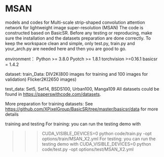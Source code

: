 # MSAN
models and codes for Multi-scale strip-shaped convolution attention network for lightweight image super-resolution (MSAN)
The code is constructed based on BasicSR. Before any testing or reproducing, make sure the installation and the datasets preparation are done correctly.
To keep the workspace clean and simple, only test.py, train.py and your_arch.py are needed here and then you are good to go.

environment：
Python >= 3.8.0
Pyotch >= 1.8.1
torchvision >=0.16.1
basicsr = 1.4.2

dataset:
  train_Data:
  DIV2K(800 images for training and 100 images for validation)
  Flicker2K(2650 images)

  test_data:
  Set5, Set14, BSDS100, Urban100, Manga109
All datasets could be found in https://paperswithcode.com/datasets.

More preparation for training datasets: 
See https://github.com/XPixelGroup/BasicSR/tree/master/basicsr/data for more details

training and testing
For training:
you can run the testing demo with
>>> CUDA_VISIBLE_DEVICES=0 python code/train.py -opt options/train/MSAN_X2.yml
For testing:
you can run the testing demo with
>>> CUDA_VISIBLE_DEVICES=0 python code/test.py -opt options/test/MSAN_X2.yml

